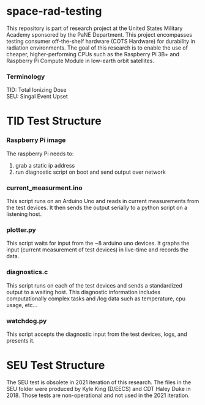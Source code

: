 # space-rad-testing

This repository is part of research project at the United States Military Academy sponsored by the PaNE Department. This project encompasses testing consumer off-the-shelf hardware (COTS Hardware) for durability in radiation environments. The goal of this research is to enable the use of cheaper, higher-performing CPUs such as the Raspberry Pi 3B+ and Raspberry Pi Compute Module in low-earth orbit satellites.

### Terminology 
TID: Total Ionizing Dose    
SEU: Singal Event Upset

# TID Test Structure

### Raspberry Pi image
The raspberry Pi needs to:
1. grab a static ip address
2. run diagnostic script on boot and send output over network

### current_measurment.ino
This script runs on an Arduino Uno and reads in current measurements from the test devices. It then sends the output serially to a python script on a listening host.

### plotter.py
This script waits for input from the ~8 arduino uno devices. It graphs the input (current measurement of test devices) in live-time and records the data.

### diagnostics.c
This script runs on each of the test devices and sends a standardized output to a waiting host. This diagnostic information includes computationally complex tasks and /log data such as temperature, cpu usage, etc...

### watchdog.py
This script accepts the diagnostic input from the test devices, logs, and presents it.

# SEU Test Structure
The SEU test is obsolete in 2021 iteration of this research. The files in the SEU folder were produced by Kyle King (D/EECS) and CDT Haley Duke in 2018. Those tests are non-operational and not used in the 2021 iteration.
